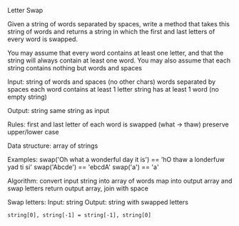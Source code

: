 Letter Swap

Given a string of words separated by spaces, write a method that takes
this string of words and returns a string in which the first and last
letters of every word is swapped.

You may assume that every word contains at least one letter, and that
the string will always contain at least one word. You may also assume
that each string contains nothing but words and spaces



Input:
  string of words and spaces (no other chars)
  words separated by spaces
  each word contains at least 1 letter
  string has at least 1 word (no empty string)

Output:
  string
  same string as input

Rules:
  first and last letter of each word is swapped (what -> thaw)
  preserve upper/lower case

Data structure:
    array of strings

Examples:
  swap('Oh what a wonderful day it is') == 'hO thaw a londerfuw yad ti si'
  swap('Abcde') == 'ebcdA'
  swap('a') == 'a'

Algorithm:
  convert input string into array of words
  map into output array and swap letters
  return output array, join with space

Swap letters:
  Input: string
  Output: string with swapped letters

    string[0], string[-1] = string[-1], string[0]

